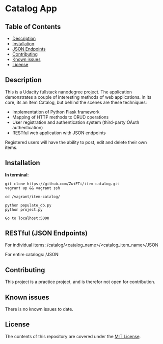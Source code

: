 # Catalog App

## Table of Contents

* [Description](#description)
* [Installation](#installation)
* [JSON Endpoints](#REST)
* [Contributing](#contributing)
* [Known issues](#known)
* [License](#known)

## Description

This is a Udacity fullstack nanodegree project. The application demonstrates
a couple of interesting methods of web applications. In its core, its an Item Catalog,
but behind the scenes are these techniques:

- Implementation of Python Flask framework
- Mapping of HTTP methods to CRUD operations
- User registration and authentication system (third-party OAuth authentication)
- RESTful web application with JSON endpoints

Registered users will have the ability to post, edit and delete their own items.

## Installation

**In terminal:**

    git clone https://github.com/ZwiFTi/item-catalog.git
    vagrant up && vagrant ssh
    
    cd /vagrant/item-catalog/

    python populate_db.py
    python project.py

    Go to localhost:5000

## RESTful (JSON Endpoints)

For individual items:
    /catalog/<catalog_name>/<catalog_item_name>/JSON

For entire catalogs:
    /JSON


## Contributing

This project is a practice project, and is therefor not open for contribution.


## Known issues

There is no known issues to date.


## License

The contents of this repository are covered under the [MIT License](LICENSE).
